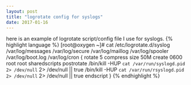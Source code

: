 ```yaml
---
layout: post
title: "logrotate config for syslogs"
date: 2017-01-16
---
```


here is an example of logrotate script/config file I use for syslogs.
{% highlight language %}
[root@oxygen ~]# cat /etc/logrotate.d/syslog
/var/log/messages /var/log/secure /var/log/maillog /var/log/spooler /var/log/boot.log /var/log/cron 
{
    rotate 5
    compress
    size 50M
    create 0600 root root
    sharedscripts
    postrotate
        /bin/kill -HUP `cat /var/run/syslogd.pid 2> /dev/null` 2> /dev/null || true
        /bin/kill -HUP `cat /var/run/rsyslogd.pid 2> /dev/null` 2> /dev/null || true
    endscript
}
{% endhighlight %}
